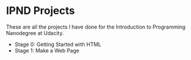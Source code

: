 IPND Projects
=============

These are all the projects I have done for the Introduction to Programming Nanodegree at Udacity.

* Stage 0: Getting Started with HTML
* Stage 1: Make a Web Page
